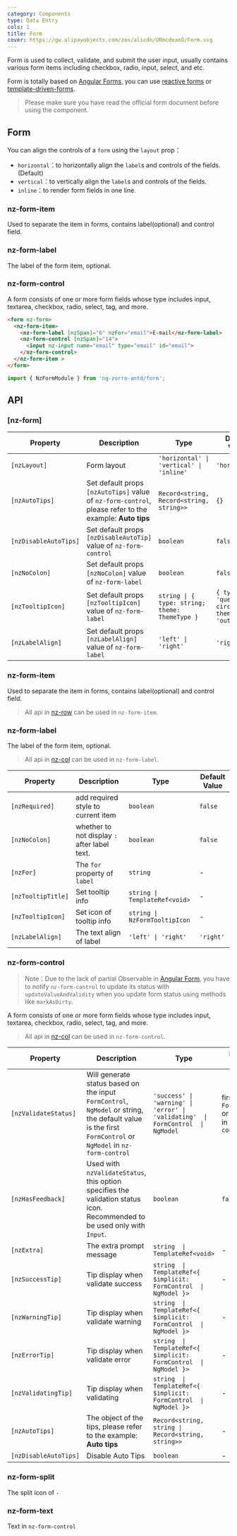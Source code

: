 ```yaml
---
category: Components
type: Data Entry
cols: 1
title: Form
cover: https://gw.alipayobjects.com/zos/alicdn/ORmcdeaoO/Form.svg
---
```


Form is used to collect, validate, and submit the user input, usually contains various form items including checkbox, radio, input, select, and etc.

Form is totally based on [Angular Forms](https://angular.io/guide/forms#forms), you can use [reactive forms](https://angular.io/guide/reactive-forms#reactive-forms) or [template-driven-forms](https://angular.io/guide/forms#template-driven-forms).

> Please make sure you have read the official form document before using the component.

## Form

You can align the controls of a `form` using the `layout` prop：

- `horizontal`：to horizontally align the `label`s and controls of the fields. (Default)
- `vertical`：to vertically align the `label`s and controls of the fields.
- `inline`：to render form fields in one line.

### nz-form-item

Used to separate the item in forms, contains label(optional) and control field.

### nz-form-label

The label of the form item, optional.

### nz-form-control

A form consists of one or more form fields whose type includes input, textarea, checkbox, radio, select, tag, and more.

```html
<form nz-form>
  <nz-form-item>
    <nz-form-label [nzSpan]="6" nzFor="email">E-mail</nz-form-label>
    <nz-form-control [nzSpan]="14">
      <input nz-input name="email" type="email" id="email">
    </nz-form-control>
  </nz-form-item >
</form>
```

```ts
import { NzFormModule } from 'ng-zorro-antd/form';
```

## API

### [nz-form]

| Property | Description | Type | Default Value | Global Config |
| -------- | ----------- | ---- | ------------- | ------------- |
| `[nzLayout]`| Form layout | `'horizontal' \| 'vertical' \| 'inline'` | `'horizontal'` |
| `[nzAutoTips]`| Set default props `[nzAutoTips]` value of `nz-form-control`, please refer to the example: **Auto tips** | `Record<string, Record<string, string>>` | `{}` | ✅ |
| `[nzDisableAutoTips]`| Set default props `[nzDisableAutoTip]` value of `nz-form-control` | `boolean` | `false` | ✅ |
| `[nzNoColon]`| Set default props `[nzNoColon]` value of `nz-form-label` | `boolean` | `false` | ✅ |
| `[nzTooltipIcon]`| Set default props `[nzTooltipIcon]` value of `nz-form-label` | `string \| { type: string; theme: ThemeType }` | `{ type: 'question-circle', theme: 'outline' }` | ✅ |
| `[nzLabelAlign]`| Set default props `[nzLabelAlign]` value of `nz-form-label` | `'left' \| 'right'` | `'right'` |

### nz-form-item

Used to separate the item in forms, contains label(optional) and control field.

> All api in [nz-row](/components/grid/zh) can be used in `nz-form-item`.

### nz-form-label

The label of the form item, optional.

> All api in [nz-col](/components/grid/zh) can be used in `nz-form-label`.

| Property | Description | Type | Default Value |
| --- | --- | --- | --- |
| `[nzRequired]`| add required style to current item | `boolean` | `false` |
| `[nzNoColon]`| whether to not display `:` after label text. | `boolean` | `false` |
| `[nzFor]`| The `for` property of `label` | `string` | - |
| `[nzTooltipTitle]`| Set tooltip info | `string \| TemplateRef<void>` | - |
| `[nzTooltipIcon]`| Set icon of tooltip info | `string \| NzFormTooltipIcon` | - |
| `[nzLabelAlign]`| The text align of label | `'left' \| 'right'` | `'right'` |


### nz-form-control
> Note：Due to the lack of partial Observable in [Angular Form](https://github.com/angular/angular/issues/10887), you have to notify `nz-form-control` to update its status with `updateValueAndValidity` when you update form status using methods like `markAsDirty`.

A form consists of one or more form fields whose type includes input, textarea, checkbox, radio, select, tag, and more.

> All api in [nz-col](/components/grid/zh) can be used in `nz-form-control`.

| Property | Description | Type | Default Value |
| --- | --- | --- | --- |
| `[nzValidateStatus]` | Will generate status based on the input `FormControl`, `NgModel` or string, the default value is the first `FormControl` or `NgModel` in `nz-form-control` | `'success' \| 'warning' \| 'error' \| 'validating'  \|  FormControl  \|  NgModel` | first `FormControl` or `NgModel` in `nz-form-control` |
| `[nzHasFeedback]`| Used with `nzValidateStatus`, this option specifies the validation status icon. Recommended to be used only with `Input`. | `boolean` | `false` |
| `[nzExtra]`| The extra prompt message | `string  \|  TemplateRef<void>` | - |
| `[nzSuccessTip]`| Tip display when validate success  | `string  \|  TemplateRef<{ $implicit: FormControl  \|  NgModel }>` | - |
| `[nzWarningTip]`| Tip display when validate warning | `string  \|  TemplateRef<{ $implicit: FormControl  \|  NgModel }>` | - |
| `[nzErrorTip]`| Tip display when validate error | `string  \|  TemplateRef<{ $implicit: FormControl  \|  NgModel }>` | - |
| `[nzValidatingTip]`| Tip display when validating | `string  \|  TemplateRef<{ $implicit: FormControl  \|  NgModel }>` | - |
| `[nzAutoTips]`| The object of the tips, please refer to the example: **Auto tips** | `Record<string, string \| Record<string, string>>` | - | - |
| `[nzDisableAutoTips]`| Disable Auto Tips | `boolean` | - | - |

### nz-form-split

The split icon of `-`

### nz-form-text

Text in `nz-form-control`

